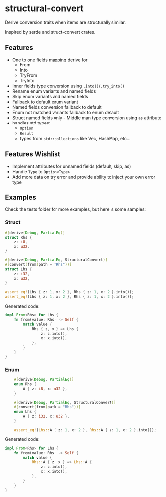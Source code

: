 # structural-convert

Derive conversion traits when items are structurally similar.

Inspired by serde and struct-convert crates.

## Features

- One to one fields mapping derive for
  - From
  - Into
  - TryFrom
  - TryInto
- Inner fields type conversion using `.into()`/`.try_into()`
- Rename enum variants and named fields
- Skip enum variants and named fields
- Fallback to default enum variant
- Named fields conversion fallback to default
- Enum not matched variants fallback to enum default
- Struct named fields only - Middle man type conversion using `as` attribute
- handles std types:
  - `Option`
  - `Result`
  - types from `std::collections` like Vec, HashMap, etc...

## Features Wishlist

- Implement attributes for unnamed fields (default, skip, as)
- Handle `Type` to `Option<Type>`
- Add more data on try error and provide ability to inject your own error type

## Examples

Check the tests folder for more examples, but here is some samples:

### Struct

```rs
#[derive(Debug, PartialEq)]
struct Rhs {
    z: i8,
    x: u32,
}

#[derive(Debug, PartialEq, StructuralConvert)]
#[convert(from(path = "Rhs"))]
struct Lhs {
    z: i32,
    x: u32,
}

assert_eq!(Lhs { z: 1, x: 2 }, Rhs { z: 1, x: 2 }.into());
assert_eq!(Lhs { z: 1, x: 2 }, Rhs { z: 1, x: 2 }.into());
```

Generated code:

```rs
impl From<Rhs> for Lhs {
    fn from(value: Rhs) -> Self {
        match value {
            Rhs { z, x } => Lhs {
                z: z.into(),
                x: x.into(),
            },
        }
    }
}
```

### Enum

```rs
    #[derive(Debug, PartialEq)]
    enum Rhs {
        A { z: i8, x: u32 },
    }

    #[derive(Debug, PartialEq, StructuralConvert)]
    #[convert(from(path = "Rhs"))]
    enum Lhs {
        A { z: i32, x: u32 },
    }

    assert_eq!(Lhs::A { z: 1, x: 2 }, Rhs::A { z: 1, x: 2 }.into());
```

Generated code:

```rs
impl From<Rhs> for Lhs {
    fn from(value: Rhs) -> Self {
        match value {
            Rhs::A { z, x } => Lhs::A {
                z: z.into(),
                x: x.into(),
            },
        }
    }
}
```
